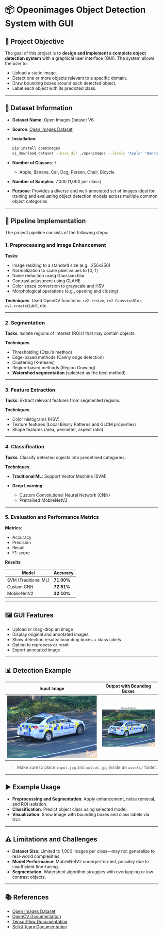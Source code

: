# 📦 Opeonimages Object Detection System with GUI

## 📌 Project Objective

The goal of this project is to **design and implement a complete object detection system** with a graphical user interface (GUI). The system allows the user to:

* Upload a static image.
* Detect one or more objects relevant to a specific domain.
* Draw bounding boxes around each detected object.
* Label each object with its predicted class.

---

## 📂 Dataset Information

* **Dataset Name**: Open Images Dataset V6
* **Source**: [Open Images Dataset](https://storage.googleapis.com/openimages/web/index.html)
* **Installation**:

  ```bash
  pip install openimages
  oi_download_dataset --base_dir ./openimages --labels "Apple" "Banana" "Car" "Dog" "Person" "Chair" "Bicycle" --limit 1000 --format pascal
  ```
* **Number of Classes**: 7

  * Apple, Banana, Car, Dog, Person, Chair, Bicycle
* **Number of Samples**: 7,000 (1,000 per class)
* **Purpose**: Provides a diverse and well-annotated set of images ideal for training and evaluating object detection models across multiple common object categories.

---

## 🔧 Pipeline Implementation

The project pipeline consists of the following steps:

### 1. Preprocessing and Image Enhancement

**Tasks**:

* Image resizing to a standard size (e.g., 256x256)
* Normalization to scale pixel values to \[0, 1]
* Noise reduction using Gaussian blur
* Contrast adjustment using CLAHE
* Color space conversion to grayscale and HSV
* Morphological operations (e.g., opening and closing)

**Techniques**:
Used OpenCV functions: `cv2.resize`, `cv2.GaussianBlur`, `cv2.createCLAHE`, etc.

---

### 2. Segmentation

**Tasks**: Isolate regions of interest (ROIs) that may contain objects.

**Techniques**:

* Thresholding (Otsu's method)
* Edge-based methods (Canny edge detection)
* Clustering (K-means)
* Region-based methods (Region Growing)
* **Watershed segmentation** (selected as the best method)

---

### 3. Feature Extraction

**Tasks**: Extract relevant features from segmented regions.

**Techniques**:

* Color histograms (HSV)
* Texture features (Local Binary Patterns and GLCM properties)
* Shape features (area, perimeter, aspect ratio)

---

### 4. Classification

**Tasks**: Classify detected objects into predefined categories.

**Techniques**:

* **Traditional ML**: Support Vector Machine (SVM)
* **Deep Learning**:

  * Custom Convolutional Neural Network (CNN)
  * Pretrained MobileNetV2

---

### 5. Evaluation and Performance Metrics

**Metrics**:

* Accuracy
* Precision
* Recall
* F1-score

**Results**:

| Model                | Accuracy   |
| -------------------- | ---------- |
| SVM (Traditional ML) | **71.00%** |
| Custom CNN           | **72.51%** |
| MobileNetV2          | **32.10%** |

---

## 🖼 GUI Features

* Upload or drag-drop an image
* Display original and annotated images
* Show detection results: bounding boxes + class labels
* Option to reprocess or reset
* Export annotated image

---

## 📊 Detection Example

| Input Image                | Output with Bounding Boxes   |
| -------------------------- | ---------------------------- |
| ![input](assets/input.jpg) | ![output](assets/output.png) |

> Make sure to place `input.jpg` and `output.jpg` inside an `assets/` folder.

---

## ▶️ Example Usage

* **Preprocessing and Segmentation**: Apply enhancement, noise removal, and ROI isolation.
* **Classification**: Predict object class using selected model.
* **Visualization**: Show image with bounding boxes and class labels via GUI.

---

## ⚠️ Limitations and Challenges

* **Dataset Size**: Limited to 1,000 images per class—may not generalize to real-world complexities.
* **Model Performance**: MobileNetV2 underperformed, possibly due to insufficient fine-tuning.
* **Segmentation**: Watershed algorithm struggles with overlapping or low-contrast objects.

---

## 📚 References

* [Open Images Dataset](https://storage.googleapis.com/openimages/web/index.html)
* [OpenCV Documentation](https://docs.opencv.org/)
* [TensorFlow Documentation](https://www.tensorflow.org/)
* [Scikit-learn Documentation](https://scikit-learn.org/)
